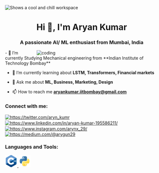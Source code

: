 
<picture>
  <source media="(prefers-color-scheme: dark)" srcset="https://i.pinimg.com/originals/44/c7/c1/44c7c1f3fbd68b2151c37af5f08198f1.gif?h=40%">
  <source media="(prefers-color-scheme: light)" srcset="https://i.pinimg.com/originals/05/f1/7d/05f17d6e87ad18f65940f896f4cf11a4.gif">
  <img alt="Shows a cool and chill workspace" src="https://i.pinimg.com/originals/05/f1/7d/05f17d6e87ad18f65940f896f4cf11a4.gif">
</picture>

<h1 align="center">Hi 👋, I'm Aryan Kumar</h1>
<h3 align="center">A passionate AI/ ML enthusiast from Mumbai, India</h3>
<img align ="right" alt = "coding" width = "400"  src ="https://i.pinimg.com/564x/73/fa/a5/73faa50ed668f027c79ac8930ba48749.jpg">
- 🔭 I’m currently Studying Mechanical engineering from **Indian Institute of Technology Bombay**

- 🌱 I’m currently learning about **LSTM, Transformers, Financial markets**

- 💬 Ask me about **ML, Business, Marketing, Design**

- 📫 How to reach me **aryankumar.iitbombay@gmail.com**

<h3 align="left">Connect with me:</h3>
<p align="left">
<a href="https://twitter.com/https://twitter.com/aryn_kumr" target="blank"><img align="center" src="https://raw.githubusercontent.com/rahuldkjain/github-profile-readme-generator/master/src/images/icons/Social/twitter.svg" alt="https://twitter.com/aryn_kumr" height="30" width="40" /></a>
<a href="https://linkedin.com/in/https://www.linkedin.com/in/aryan-kumar-195586211/" target="blank"><img align="center" src="https://raw.githubusercontent.com/rahuldkjain/github-profile-readme-generator/master/src/images/icons/Social/linked-in-alt.svg" alt="https://www.linkedin.com/in/aryan-kumar-195586211/" height="30" width="40" /></a>
<a href="https://instagram.com/https://www.instagram.com/arynx_29/" target="blank"><img align="center" src="https://raw.githubusercontent.com/rahuldkjain/github-profile-readme-generator/master/src/images/icons/Social/instagram.svg" alt="https://www.instagram.com/arynx_29/" height="30" width="40" /></a>
<a href="https://medium.com/https://medium.com/@arygun29" target="blank"><img align="center" src="https://raw.githubusercontent.com/rahuldkjain/github-profile-readme-generator/master/src/images/icons/Social/medium.svg" alt="https://medium.com/@arygun29" height="30" width="40" /></a>
</p>

<h3 align="left">Languages and Tools:</h3>
<p align="left"> <a href="https://www.w3schools.com/cpp/" target="_blank" rel="noreferrer"> <img src="https://raw.githubusercontent.com/devicons/devicon/master/icons/cplusplus/cplusplus-original.svg" alt="cplusplus" width="40" height="40"/> </a> <a href="https://www.python.org" target="_blank" rel="noreferrer"> <img src="https://raw.githubusercontent.com/devicons/devicon/master/icons/python/python-original.svg" alt="python" width="40" height="40"/> </a> </p>


